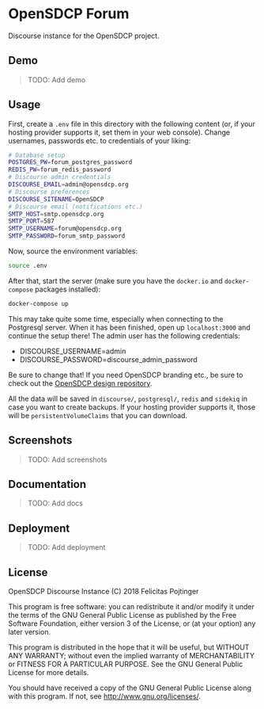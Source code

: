 # OpenSDCP Forum

Discourse instance for the OpenSDCP project.

## Demo

> TODO: Add demo

## Usage

First, create a `.env` file in this directory with the following content (or, if your hosting provider supports it, set them in your web console). Change usernames, passwords etc. to credentials of your liking:

```bash
# Database setup
POSTGRES_PW=forum_postgres_password
REDIS_PW=forum_redis_password
# Discourse admin credentials
DISCOURSE_EMAIL=admin@opensdcp.org
# Discourse preferences
DISCOURSE_SITENAME=OpenSDCP
# Discourse email (notifications etc.)
SMTP_HOST=smtp.opensdcp.org
SMTP_PORT=587
SMTP_USERNAME=forum@opensdcp.org
SMTP_PASSWORD=forum_smtp_password
```

Now, source the environment variables:

```bash
source .env
```

After that, start the server (make sure you have the `docker.io` and `docker-compose` packages installed):

```bash
docker-compose up
```

This may take quite some time, especially when connecting to the Postgresql server. When it has been finished, open up `localhost:3000` and continue the setup there!
The admin user has the following credentials:

* DISCOURSE_USERNAME=admin
* DISCOURSE_PASSWORD=discourse_admin_password

Be sure to change that!
If you need OpenSDCP branding etc., be sure to check out the [OpenSDCP design repository](https://github.com/opensdcp/opensdcp-design).

All the data will be saved in `discourse/`, `postgresql/`, `redis` and `sidekiq` in case you want to create backups. If your hosting provider supports it, those will be `persistentVolumeClaims` that you can download.

## Screenshots

> TODO: Add screenshots

## Documentation

> TODO: Add docs

## Deployment

> TODO: Add deployment

## License

OpenSDCP Discourse Instance (C) 2018 Felicitas Pojtinger

This program is free software: you can redistribute it and/or modify
it under the terms of the GNU General Public License as published by
the Free Software Foundation, either version 3 of the License, or
(at your option) any later version.

This program is distributed in the hope that it will be useful,
but WITHOUT ANY WARRANTY; without even the implied warranty of
MERCHANTABILITY or FITNESS FOR A PARTICULAR PURPOSE. See the
GNU General Public License for more details.

You should have received a copy of the GNU General Public License
along with this program. If not, see <http://www.gnu.org/licenses/>.
